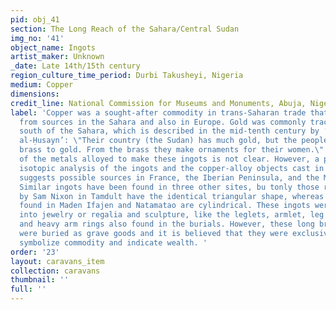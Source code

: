 ```yaml
---
pid: obj_41
section: The Long Reach of the Sahara/Central Sudan
img_no: '41'
object_name: Ingots
artist_maker: Unknown
_date: Late 14th/15th century
region_culture_time_period: Durbi Takusheyi, Nigeria
medium: Copper
dimensions:
credit_line: National Commission for Museums and Monuments, Abuja, Nigeria
label: 'Copper was a sought-after commodity in trans-Saharan trade that was mined
  from sources in the Sahara and also in Europe. Gold was commonly traced for copper
  south of the Sahara, which is described in the mid-tenth century by ‘Ishāq Ibn
  al-Ḥusayn’: \"Their country (the Sudan) has much gold, but the people there prefer
  brass to gold. From the brass they make ornaments for their women.\" The origins
  of the metals alloyed to make these ingots is not clear. However, a preliminary
  isotopic analysis of the ingots and the copper-alloy objects cast in Durbi Takusheyi
  suggests possible sources in France, the Iberian Peninsula, and the Middle East.
  Similar ingots have been found in three other sites, bu tonly those recently excavated
  by Sam Nixon in Tamdult have the identical triangular shape, whereas the others
  found in Maden Ifajen and Natamatao are cylindrical. These ingots were later made
  into jewelry or regalia and sculpture, like the leglets, armlet, leg bracelets,
  and heavy arm rings also found in the burials. However, these long brass ingots
  were buried as grave goods and it is believed that they were exclusively made to
  symbolize commodity and indicate wealth. '
order: '23'
layout: caravans_item
collection: caravans
thumbnail: ''
full: ''
---
```

